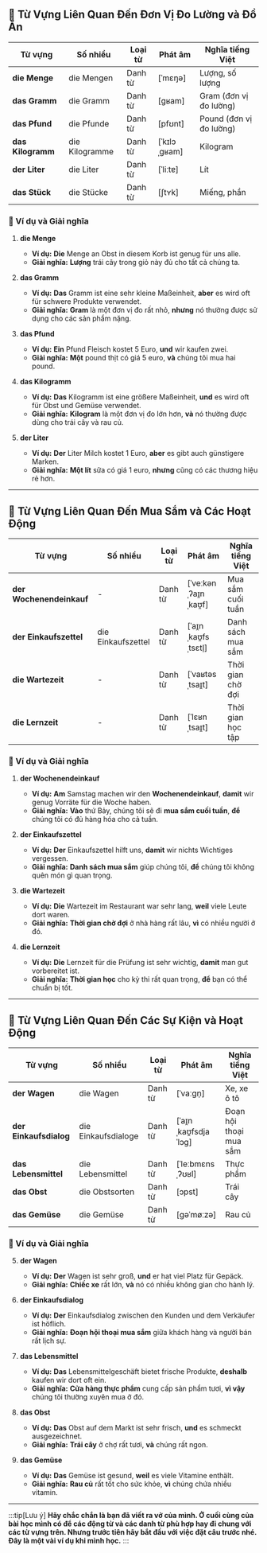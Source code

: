 ## **📏 Từ Vựng Liên Quan Đến Đơn Vị Đo Lường và Đồ Ăn**

|**Từ vựng**|**Số nhiều**|**Loại từ**|**Phát âm**|**Nghĩa tiếng Việt**|
|---|---|---|---|---|
|**die Menge**|die Mengen|Danh từ|[ˈmɛŋə]|Lượng, số lượng|
|**das Gramm**|die Gramm|Danh từ|[ɡʁam]|Gram (đơn vị đo lường)|
|**das Pfund**|die Pfunde|Danh từ|[pfʊnt]|Pound (đơn vị đo lường)|
|**das Kilogramm**|die Kilogramme|Danh từ|[ˈkɪlɔˌɡʁam]|Kilogram|
|**der Liter**|die Liter|Danh từ|[ˈliːtɐ]|Lít|
|**das Stück**|die Stücke|Danh từ|[ʃtʏk]|Miếng, phần|

### **📌 Ví dụ và Giải nghĩa**

1. **die Menge**
    
    - **Ví dụ:** **Die** Menge an Obst in diesem Korb ist genug für uns alle.
    - **Giải nghĩa:** **Lượng** trái cây trong giỏ này đủ cho tất cả chúng ta.
2. **das Gramm**
    
    - **Ví dụ:** **Das** Gramm ist eine sehr kleine Maßeinheit, **aber** es wird oft für schwere Produkte verwendet.
    - **Giải nghĩa:** **Gram** là một đơn vị đo rất nhỏ, **nhưng** nó thường được sử dụng cho các sản phẩm nặng.
3. **das Pfund**
    
    - **Ví dụ:** **Ein** Pfund Fleisch kostet 5 Euro, **und** wir kaufen zwei.
    - **Giải nghĩa:** **Một** pound thịt có giá 5 euro, **và** chúng tôi mua hai pound.
4. **das Kilogramm**
    
    - **Ví dụ:** **Das** Kilogramm ist eine größere Maßeinheit, **und** es wird oft für Obst und Gemüse verwendet.
    - **Giải nghĩa:** **Kilogram** là một đơn vị đo lớn hơn, **và** nó thường được dùng cho trái cây và rau củ.
5. **der Liter**
    
    - **Ví dụ:** **Der** Liter Milch kostet 1 Euro, **aber** es gibt auch günstigere Marken.
    - **Giải nghĩa:** **Một lít** sữa có giá 1 euro, **nhưng** cũng có các thương hiệu rẻ hơn.

---
## **🛒 Từ Vựng Liên Quan Đến Mua Sắm và Các Hoạt Động**

|**Từ vựng**|**Số nhiều**|**Loại từ**|**Phát âm**|**Nghĩa tiếng Việt**|
|---|---|---|---|---|
|**der Wochenendeinkauf**|-|Danh từ|[ˈveːkənˌʔaɪ̯nˌkaʊ̯f]|Mua sắm cuối tuần|
|**der Einkaufszettel**|die Einkaufszettel|Danh từ|[ˈaɪ̯nˌkaʊ̯fsˌtsɛtl̩]|Danh sách mua sắm|
|**die Wartezeit**|-|Danh từ|[ˈvaʁtəsˌtsaɪ̯t]|Thời gian chờ đợi|
|**die Lernzeit**|-|Danh từ|[ˈlɛʁnˌtsaɪ̯t]|Thời gian học tập|

### **📌 Ví dụ và Giải nghĩa**

1. **der Wochenendeinkauf**
    
    - **Ví dụ:** **Am** Samstag machen wir den **Wochenendeinkauf**, **damit** wir genug Vorräte für die Woche haben.
    - **Giải nghĩa:** **Vào** thứ Bảy, chúng tôi sẽ đi **mua sắm cuối tuần**, **để** chúng tôi có đủ hàng hóa cho cả tuần.
2. **der Einkaufszettel**
    
    - **Ví dụ:** **Der** Einkaufszettel hilft uns, **damit** wir nichts Wichtiges vergessen.
    - **Giải nghĩa:** **Danh sách mua sắm** giúp chúng tôi, **để** chúng tôi không quên món gì quan trọng.
3. **die Wartezeit**
    
    - **Ví dụ:** **Die** Wartezeit im Restaurant war sehr lang, **weil** viele Leute dort waren.
    - **Giải nghĩa:** **Thời gian chờ đợi** ở nhà hàng rất lâu, **vì** có nhiều người ở đó.
4. **die Lernzeit**
    
    - **Ví dụ:** **Die** Lernzeit für die Prüfung ist sehr wichtig, **damit** man gut vorbereitet ist.
    - **Giải nghĩa:** **Thời gian học** cho kỳ thi rất quan trọng, **để** bạn có thể chuẩn bị tốt.

---
## **🎉 Từ Vựng Liên Quan Đến Các Sự Kiện và Hoạt Động**

|**Từ vựng**|**Số nhiều**|**Loại từ**|**Phát âm**|**Nghĩa tiếng Việt**|
|---|---|---|---|---|
|**der Wagen**|die Wagen|Danh từ|[ˈvaːɡn̩]|Xe, xe ô tô|
|**der Einkaufsdialog**|die Einkaufsdialoge|Danh từ|[ˈaɪ̯nˌkaʊ̯fsdjaˈlɔɡ]|Đoạn hội thoại mua sắm|
|**das Lebensmittel**|die Lebensmittel|Danh từ|[ˈleːbmɛnsˌʔʊʁl]|Thực phẩm|
|**das Obst**|die Obstsorten|Danh từ|[ɔpst]|Trái cây|
|**das Gemüse**|die Gemüse|Danh từ|[ɡəˈmøːzə]|Rau củ|

### **📌 Ví dụ và Giải nghĩa**

5. **der Wagen**
    
    - **Ví dụ:** **Der** Wagen ist sehr groß, **und** er hat viel Platz für Gepäck.
    - **Giải nghĩa:** **Chiếc xe** rất lớn, **và** nó có nhiều không gian cho hành lý.
6. **der Einkaufsdialog**
    
    - **Ví dụ:** **Der** Einkaufsdialog zwischen den Kunden und dem Verkäufer ist höflich.
    - **Giải nghĩa:** **Đoạn hội thoại mua sắm** giữa khách hàng và người bán rất lịch sự.
7. **das Lebensmittel**
    
    - **Ví dụ:** **Das** Lebensmittelgeschäft bietet frische Produkte, **deshalb** kaufen wir dort oft ein.
    - **Giải nghĩa:** **Cửa hàng thực phẩm** cung cấp sản phẩm tươi, **vì vậy** chúng tôi thường xuyên mua ở đó.
8. **das Obst**
    
    - **Ví dụ:** **Das** Obst auf dem Markt ist sehr frisch, **und** es schmeckt ausgezeichnet.
    - **Giải nghĩa:** **Trái cây** ở chợ rất tươi, **và** chúng rất ngon.
9. **das Gemüse**
    
    - **Ví dụ:** **Das** Gemüse ist gesund, **weil** es viele Vitamine enthält.
    - **Giải nghĩa:** **Rau củ** rất tốt cho sức khỏe, **vì** chúng chứa nhiều vitamin.


---
:::tip[Lưu ý]
**Hãy chắc chắn là bạn đã viết ra vở của mình. Ở cuối cùng của bài học mình có để các động từ và các danh từ phù hợp hay đi chung với các từ vựng trên. Nhưng trước tiên hãy bắt đầu với việc đặt câu trước nhé. Đây là một vài ví dụ khi mình học.**
:::